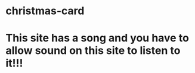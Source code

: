 # christmas-card
# This site has a song and you have to allow sound on this site to listen to it!!!


